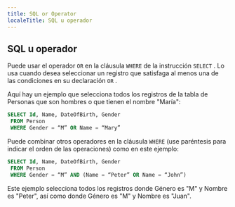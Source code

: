 ```yaml
---
title: SQL or Operator
localeTitle: SQL u operador
---
```

## SQL u operador

Puede usar el operador `OR` en la cláusula `WHERE` de la instrucción `SELECT` . Lo usa cuando desea seleccionar un registro que satisfaga al menos una de las condiciones en su declaración `OR` .

Aquí hay un ejemplo que selecciona todos los registros de la tabla de Personas que son hombres o que tienen el nombre "María":

```sql
SELECT Id, Name, DateOfBirth, Gender 
 FROM Person 
 WHERE Gender = “M” OR Name = “Mary” 
```

Puede combinar otros operadores en la cláusula `WHERE` (use paréntesis para indicar el orden de las operaciones) como en este ejemplo:

```sql
SELECT Id, Name, DateOfBirth, Gender 
 FROM Person 
 WHERE Gender = “M” AND (Name = “Peter” OR Name = “John”) 
```

Este ejemplo selecciona todos los registros donde Género es "M" y Nombre es "Peter", así como donde Género es "M" y Nombre es "Juan".